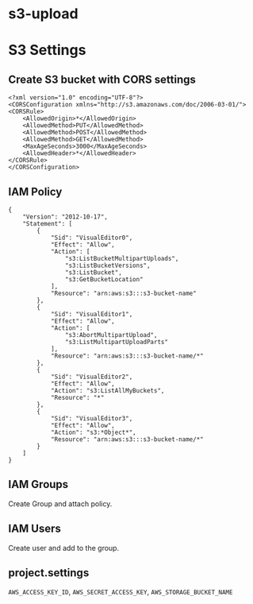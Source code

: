 # s3-upload



# S3 Settings

## Create S3 bucket with CORS settings
```
<?xml version="1.0" encoding="UTF-8"?>
<CORSConfiguration xmlns="http://s3.amazonaws.com/doc/2006-03-01/">
<CORSRule>
    <AllowedOrigin>*</AllowedOrigin>
    <AllowedMethod>PUT</AllowedMethod>
    <AllowedMethod>POST</AllowedMethod>
    <AllowedMethod>GET</AllowedMethod>
    <MaxAgeSeconds>3000</MaxAgeSeconds>
    <AllowedHeader>*</AllowedHeader>
</CORSRule>
</CORSConfiguration>
```

## IAM Policy
```
{
    "Version": "2012-10-17",
    "Statement": [
        {
            "Sid": "VisualEditor0",
            "Effect": "Allow",
            "Action": [
                "s3:ListBucketMultipartUploads",
                "s3:ListBucketVersions",
                "s3:ListBucket",
                "s3:GetBucketLocation"
            ],
            "Resource": "arn:aws:s3:::s3-bucket-name"
        },
        {
            "Sid": "VisualEditor1",
            "Effect": "Allow",
            "Action": [
                "s3:AbortMultipartUpload",
                "s3:ListMultipartUploadParts"
            ],
            "Resource": "arn:aws:s3:::s3-bucket-name/*"
        },
        {
            "Sid": "VisualEditor2",
            "Effect": "Allow",
            "Action": "s3:ListAllMyBuckets",
            "Resource": "*"
        },
        {
            "Sid": "VisualEditor3",
            "Effect": "Allow",
            "Action": "s3:*Object*",
            "Resource": "arn:aws:s3:::s3-bucket-name/*"
        }
    ]
}
```
## IAM Groups
Create Group and attach policy.

## IAM Users
Create user and add to the group.

## project.settings
`AWS_ACCESS_KEY_ID`, `AWS_SECRET_ACCESS_KEY`, `AWS_STORAGE_BUCKET_NAME`